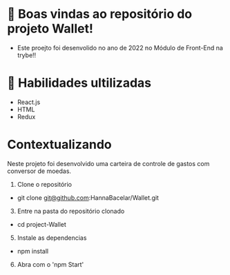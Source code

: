   
  #  📝 Boas vindas ao repositório do projeto Wallet!

- Este proejto foi desenvolido no ano de 2022 no Módulo de Front-End na trybe!!

# 🚦 Habilidades ultilizadas 
- React.js
- HTML 
- Redux

# Contextualizando
Neste projeto foi desenvolvido uma carteira de controle de gastos com conversor de moedas.
  1. Clone o repositório
  - git  clone git@github.com:HannaBacelar/Wallet.git
  3. Entre na pasta do repositório clonado
  - cd project-Wallet
  5. Instale as dependencias 
   - npm install 
  6. Abra com o 'npm Start'
